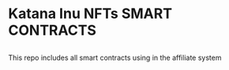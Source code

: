 # Katana Inu NFTs SMART CONTRACTS

##

This repo includes all smart contracts using in the affiliate system
